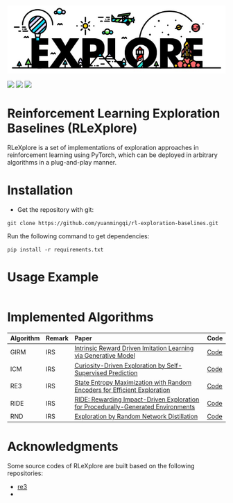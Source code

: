 
<div style="align: center;">
<img src='./docs/logo.jpg'>
</div>

<img src="https://img.shields.io/badge/Building-Pass-brightgreen"> <img src="https://img.shields.io/badge/Framework-PyTorch-orange"> <img src="https://img.shields.io/badge/Docs-Developing-blue">


# Reinforcement Learning Exploration Baselines (RLeXplore)

RLeXplore is a set of implementations of exploration approaches in reinforcement learning using PyTorch, which can be deployed in arbitrary algorithms in a plug-and-play manner. 

# Installation
- Get the repository with git:
```
git clone https://github.com/yuanmingqi/rl-exploration-baselines.git
```
Run the following command to get dependencies:
```shell
pip install -r requirements.txt
```

# Usage Example
```python

```

# Implemented Algorithms
| Algorithm | Remark | Paper |    Code    |
| :-----| :----- | :-----  | :----- |
|GIRM|IRS|[Intrinsic Reward Driven Imitation Learning via Generative Model](http://proceedings.mlr.press/v119/yu20d/yu20d.pdf)|[Code]()|
|ICM|IRS|[Curiosity-Driven Exploration by Self-Supervised Prediction](http://proceedings.mlr.press/v70/pathak17a/pathak17a.pdf)|[Code]()|
| RE3 | IRS | [State Entropy Maximization with Random Encoders for Efficient Exploration](http://proceedings.mlr.press/v139/seo21a/seo21a.pdf) | [Code]() |
|RIDE|IRS|[RIDE: Rewarding Impact-Driven Exploration for Procedurally-Generated Environments](https://arxiv.org/pdf/2002.12292)|[Code]()|
|RND|IRS|[Exploration by Random Network Distillation](https://arxiv.org/pdf/1810.12894.pdf%20http://arxiv.org/abs/1810.12894)|[Code]()|

# Acknowledgments
Some source codes of RLeXplore are built based on the following repositories:

- [re3]()
- []()
